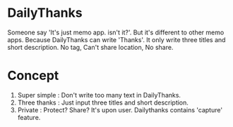 # DailyThanks
 Someone say 'It's just memo app. isn't it?'. But it's different to other memo apps.
 Because DailyThanks can write 'Thanks'.
 It only write three titles and short description. No tag, Can't share location, No share. 
 
# Concept

 1. Super simple : Don't write too many text in DailyThanks. 
 2. Three thanks : Just input three titles and short description.
 3. Private : Protect? Share? It's upon user. Dailythanks contains 'capture' feature. 
 
